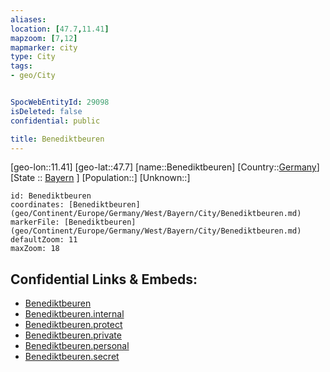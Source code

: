 ```yaml
---
aliases: 
location: [47.7,11.41]
mapzoom: [7,12] 
mapmarker: city 
type: City
tags:
- geo/City


SpocWebEntityId: 29098
isDeleted: false
confidential: public

title: Benediktbeuren
---
```

[geo-lon::11.41]
[geo-lat::47.7]
[name::Benediktbeuren]
[Country::[Germany](geo/Continent/Europe/Germany.md)]
[State :: [Bayern](geo/Continent/Europe/Germany/West/Bayern.md) ]
[Population::]
[Unknown::]


```leaflet
id: Benediktbeuren
coordinates: [Benediktbeuren](geo/Continent/Europe/Germany/West/Bayern/City/Benediktbeuren.md)
markerFile: [Benediktbeuren](geo/Continent/Europe/Germany/West/Bayern/City/Benediktbeuren.md)
defaultZoom: 11 
maxZoom: 18
```


## Confidential Links & Embeds: 
- [Benediktbeuren](../../../../../../../../_public/geo/Continent/Europe/Germany/West/Bayern/City/Benediktbeuren.md) 
- [Benediktbeuren.internal](../../../../../../../../_internal/geo/Continent/Europe/Germany/West/Bayern/City/Benediktbeuren.internal.md) 
- [Benediktbeuren.protect](../../../../../../../../_protect/geo/Continent/Europe/Germany/West/Bayern/City/Benediktbeuren.protect.md) 
- [Benediktbeuren.private](../../../../../../../../_private/geo/Continent/Europe/Germany/West/Bayern/City/Benediktbeuren.private.md) 
- [Benediktbeuren.personal](../../../../../../../../_personal/geo/Continent/Europe/Germany/West/Bayern/City/Benediktbeuren.personal.md) 
- [Benediktbeuren.secret](../../../../../../../../_secret/geo/Continent/Europe/Germany/West/Bayern/City/Benediktbeuren.secret.md) 
